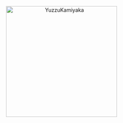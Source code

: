 <div align="center">
<img src="https://i.ibb.co/R2jYFhc/442757cb859d28f896389b76fff1d758.gif" alt="YuzzuKamiyaka" width="300" />
